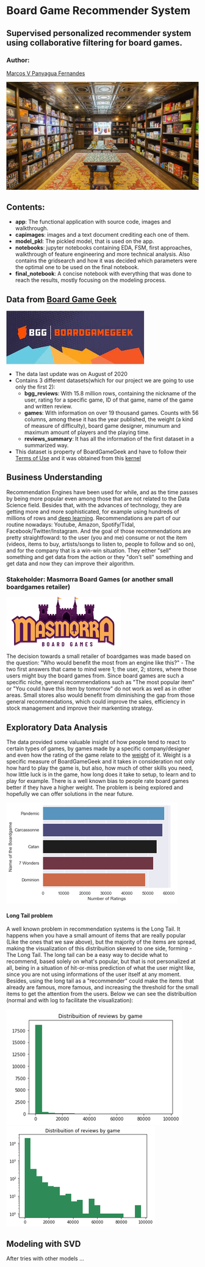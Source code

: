# Board Game Recommender System 

## Supervised personalized recommender system using collaborative filtering for board games. 

### Author:
[Marcos V Panyagua Fernandes](https://www.linkedin.com/in/marcosvprestesfernandes/)

![cover](capimages/board_game_cafe.jpg)


## Contents:
* **app**: The functional application with source code, images and walkthrough.
* **capimages**: images and a text document crediting each one of them.
* **model_pkl**: The pickled model, that is used on the app.
* **notebooks**: jupyter notebooks containing EDA, FSM, first approaches, walkthrough of feature engineering and more technical analysis. Also contains the gridsearch and how it was decided which parameters were the optimal one to be used on the final notebook.
* **final_notebook**: A concise notebook with everything that was done to reach the results, mostly focusing on the modeling process.


## Data from [Board Game Geek](https://boardgamegeek.com/)
![logo_data](capimages/bgg_logo.jfif)
- The data last update was on August of 2020
- Contains 3 different datasets(which for our project we are going to use only the first 2):
  - **bgg_reviews**: With 15.8 million rows, containing the nickname of the user, rating for a specific game, ID of that game, name of the game and written review.
  - **games**: With information on over 19 thousand games. Counts with 56 columns, among these it has the year published, the weight (a kind of measure of difficulty), board game designer, minumum and maximum amount of players and the playing time.
  - **reviews_summary**: It has all the information of the first dataset in a summarized way.
- This dataset is property of BoardGameGeek and have to follow their [Terms of Use](https://boardgamegeek.com/wiki/page/XML_API_Terms_of_Use#) and it was obtained from this [kernel](https://www.kaggle.com/jvanelteren/boardgamegeek-reviews?select=bgg-15m-reviews.csv)


## Business Understanding
Recommendation Engines have been used for while, and as the time passes by being more popular even among those that are not related to the Data Science field. Besides that, with the advances of technology, they are getting more and more sophisticated, for example using hundreds of millions of rows and [deep learning](https://towardsdatascience.com/introduction-to-recommender-systems-2-deep-neural-network-based-recommendation-systems-4e4484e64746). Recommendations are part of our routine nowadays: Youtube, Amazon, Spotify/Tidal, Facebook/Twitter/Instagram. And the goal of those recommendations are pretty straightfoward: to the user (you and me) consume or not the item (videos, items to buy, artists/songs to listen to, people to follow and so on), and for the company that is a win-win situation. They either "sell" something and get data from the action or they "don't sell" something and get data and now they can improve their algorithm.


### Stakeholder: Masmorra Board Games (or another small boardgames retailer)

![Masmorra_logo](capimages/masmorra_board_games.png)

The decision towards a small retailer of boardgames was made based on the question: "Who would benefit the most from an engine like this?" - The two first answers that came to mind were 1; the user, 2; stores, where those users might buy the board games from. Since board games are such a specific niche, general recommendations such as "The most popular item" or "You could have this item by tomorrow" do not work as well as in other areas. Small stores also would benefit from diminishing the gap from those general recommendations, which could improve the sales, efficiency in stock management and improve their markenting strategy.


## Exploratory Data Analysis
The data provided some valuable insight of how people tend to react to certain types of games, by games made by a specific company/designer and even how the rating of the game relate to the [weight](https://boardgamegeek.com/wiki/page/Weight) of it. Weight is a specific measure of BoardGameGeek and it takes in consideration not only how hard to play the game is, but also, how much of other skills you need, how little luck is in the game, how long does it take to setup, to learn and to play for example. There is a well known bias to people rate board games better if they have a higher weight. The problem is being explored and hopefully we can offer solutions in the near future.

![Reviews_per_game](capimages/most_reviewed_games.png)


#### Long Tail problem
A well known problem in recommendation systems is the Long Tail. It happens when you have a small amount of items that are really popular (Like the ones that we saw above), but the majority of the items are spread, making the visualization of this distribuition skewed to one side, forming - The Long Tail.
The long tail can be a easy way to decide what to recommend, based solely on what's popular, but that is not personalized at all, being in a situation of hit-or-miss prediction of what the user might like, since you are not using informations of the user itself at any moment. Besides, using the long tail as a "recommender" could make the items that already are famous, more famous, and increasing the threshold for the small items to get the attention from the users. 
Below we can see the distribuition (normal and with log to facilitate the visualization):

![long_tail](capimages/destribuition_reviews_per_user_no_log.png)
![long_tail_log](capimages/distribuition_reviews_per_user.png)


## Modeling with SVD
After tries with other models ...
